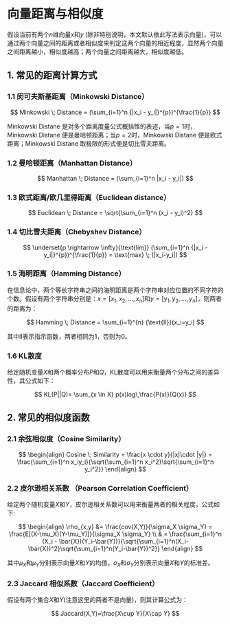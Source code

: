 # 向量距离与相似度

假设当前有两个$n$维向量$x$和$y$ (除非特别说明，本文默认依此写法表示向量)，可以通过两个向量之间的距离或者相似度来判定这两个向量的相近程度，显然两个向量之间距离越小，相似度越高；两个向量之间距离越大，相似度越低。

## 1. 常见的距离计算方式

### 1.1 闵可夫斯基距离（Minkowski Distance）

$$
Minkowski \; Distance = (\sum_{i=1}^n {|x_i - y_i|}^{p})^{\frac{1}{p}}
$$

Minkowski Distane 是对多个距离度量公式概括性的表述，当$p=1$时，Minkowski Distane 便是曼哈顿距离；当$p=2$时，Minkowski Distane 便是欧式距离；Minkowski Distane 取极限的形式便是切比雪夫距离。

### 1.2 曼哈顿距离（Manhattan Distance）

$$
Manhattan \; Distance = (\sum_{i=1}^n |x_i - y_i|)
$$

### 1.3 欧式距离/欧几里得距离（Euclidean distance）

$$
Euclidean \; Distance = \sqrt{\sum_{i=1}^n (x_i - y_i)^2}
$$

### 1.4 切比雪夫距离（Chebyshev Distance）

$$
\underset{p \rightarrow \infty}{\text{lim}} (\sum_{i=1}^n {|x_i - y_i|}^{p})^{\frac{1}{p}} = \text{max} \; (|x_i-y_i|)
$$

### 1.5 海明距离（Hamming Distance）

 在信息论中，两个等长字符串之间的海明距离是两个字符串对应位置的不同字符的个数。假设有两个字符串分别是：$x=[x_1,x_2,...,x_n]$和$y=[y_1,y_2,...,y_n]$，则两者的距离为：

$$
Hamming \; Distance  = \sum_{i=1}^{n} {\text{II}}(x_i=y_i)
$$

其中$\text{II}$表示指示函数，两者相同为1，否则为0。

### 1.6 KL散度

给定随机变量$X$和两个概率分布$P$和$Q$，KL散度可以用来衡量两个分布之间的差异性，其公式如下：

$$
KL(P||Q)= \sum_{x \in X} p(x)log\,\frac{P(x)}{Q(x)}
$$

## 2. 常见的相似度函数

### 2.1 余弦相似度（Cosine Similarity）

$$
\begin{align}
Cosine \; Similarity = \frac{x \cdot y}{|x|\cdot |y|} = \frac{\sum_{i=1}^n x_iy_i}{\sqrt{\sum_{i=1}^n x_i^2}\sqrt{\sum_{i=1}^n y_i^2}}
\end{align}
$$

### 2.2 皮尔逊相关系数 （Pearson Correlation Coefficient）

给定两个随机变量$X$和$Y$，皮尔逊相关系数可以用来衡量两者的相关程度，公式如下:


$$
\begin{align}
\rho_{x,y} &= \frac{cov(X,Y)}{\sigma_X \sigma_Y} = \frac{E[(X-\mu_X)(Y-\mu_Y)]}{\sigma_X \sigma_Y} \\
& = \frac{\sum_{i=1}^n (X_i - \bar{X})(Y_i-\bar{Y})}{\sqrt{\sum_{i=1}^n(X_i-\bar{X})^2}\sqrt{\sum_{i=1}^n(Y_i-\bar{Y})^2}}
\end{align}
$$


其中$\mu_X$和$\mu_Y$分别表示向量$X$和$Y$的均值，$\sigma_X$和$\sigma_Y$分别表示向量$X$和$Y$的标准差。

### 2.3 Jaccard 相似系数（Jaccard Coefficient）

假设有两个集合$X$和$Y$(注意这里的两者不是向量)，则其计算公式为：

$$
Jaccard(X,Y)=\frac{X\cup Y}{X\cap Y}
$$
